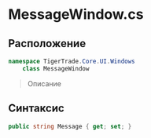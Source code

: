 
# MessageWindow.cs
## Расположение
```csharp
namespace TigerTrade.Core.UI.Windows  
    class MessageWindow
```

> Описание

## Синтаксис
```csharp
public string Message { get; set; }
```
